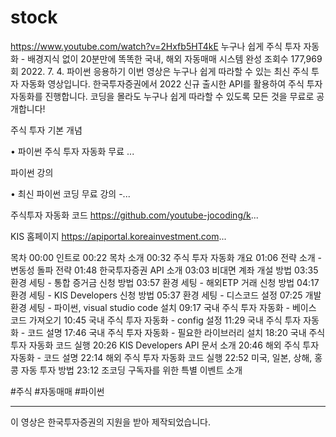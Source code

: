 # stock
https://www.youtube.com/watch?v=2Hxfb5HT4kE
누구나 쉽게 주식 투자 자동화 - 배경지식 없이 20분만에 똑똑한 국내, 해외 자동매매 시스템 완성
조회수 177,969회  2022. 7. 4.  파이썬 응용하기
이번 영상은 누구나 쉽게 따라할 수 있는 최신 주식 투자 자동화 영상입니다. 한국투자증권에서 2022 신규 출시한 API를 활용하여 주식 투자 자동화를 진행합니다.
코딩을 몰라도 누구나 쉽게 따라할 수 있도록 모든 것을 무료로 공개합니다!

주식 투자 기본 개념
  

 • 파이썬 주식 투자 자동화 무료 ...  

파이썬 강의
  

 • 최신 파이썬 코딩 무료 강의 -...  

주식투자 자동화 코드
https://github.com/youtube-jocoding/k...

KIS 홈페이지
https://apiportal.koreainvestment.com...

목차
00:00 인트로
00:22 목차 소개
00:32 주식 투자 자동화 개요
01:06 전략 소개 - 변동성 돌파 전략
01:48 한국투자증권 API 소개
03:03 비대면 계좌 개설 방법
03:35 환경 세팅 - 통합 증거금 신청 방법
03:57 환경 세팅 - 해외ETP 거래 신청 방법
04:17 환경 세팅 - KIS Developers 신청 방법
05:37 환경 세팅 - 디스코드 설정
07:25 개발 환경 세팅 - 파이썬, visual studio code 설치
09:17 국내 주식 투자 자동화 - 베이스 코드 가져오기
10:45 국내 주식 투자 자동화 - config 설정
11:29 국내 주식 투자 자동화 - 코드 설명
17:46 국내 주식 투자 자동화 - 필요한 라이브러리 설치
18:20 국내 주식 투자 자동화 코드 실행
20:26 KIS Developers API 문서 소개
20:46 해외 주식 투자 자동화 - 코드 설명
22:14 해외 주식 투자 자동화 코드 실행
22:52 미국, 일본, 상해, 홍콩 자동 투자 방법
23:12 조코딩 구독자를 위한 특별 이벤트 소개

#주식 #자동매매 #파이썬

---
이 영상은 한국투자증권의 지원을 받아 제작되었습니다.

